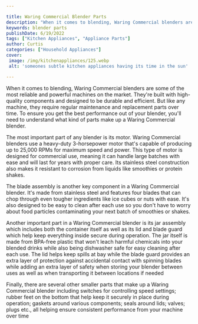 ```yaml
---

title: Waring Commercial Blender Parts
description: "When it comes to blending, Waring Commercial blenders are some of the most reliable and powerful machines on the market. They're b...learn more about it now"
keywords: blender parts
publishDate: 6/19/2022
tags: ["Kitchen Appliances", "Appliance Parts"]
author: Curtis
categories: ["Household Appliances"]
cover: 
 image: /img/kitchenappliances/125.webp
 alt: 'someones subtle kitchen appliances having its time in the sun'

---
```


When it comes to blending, Waring Commercial blenders are some of the most reliable and powerful machines on the market. They're built with high-quality components and designed to be durable and efficient. But like any machine, they require regular maintenance and replacement parts over time. To ensure you get the best performance out of your blender, you'll need to understand what kind of parts make up a Waring Commercial blender.

The most important part of any blender is its motor. Waring Commercial blenders use a heavy-duty 3-horsepower motor that's capable of producing up to 25,000 RPMs for maximum speed and power. This type of motor is designed for commercial use, meaning it can handle large batches with ease and will last for years with proper care. Its stainless steel construction also makes it resistant to corrosion from liquids like smoothies or protein shakes.

The blade assembly is another key component in a Waring Commercial blender. It's made from stainless steel and features four blades that can chop through even tougher ingredients like ice cubes or nuts with ease. It's also designed to be easy to clean after each use so you don't have to worry about food particles contaminating your next batch of smoothies or shakes.

Another important part in a Waring Commercial blender is its jar assembly which includes both the container itself as well as its lid and blade guard which help keep everything inside secure during operation. The jar itself is made from BPA-free plastic that won't leach harmful chemicals into your blended drinks while also being dishwasher safe for easy cleaning after each use. The lid helps keep spills at bay while the blade guard provides an extra layer of protection against accidental contact with spinning blades while adding an extra layer of safety when storing your blender between uses as well as when transporting it between locations if needed 

 Finally, there are several other smaller parts that make up a Waring Commercial blender including switches for controlling speed settings; rubber feet on the bottom that help keep it securely in place during operation; gaskets around various components; seals around lids; valves; plugs etc., all helping ensure consistent performance from your machine over time

